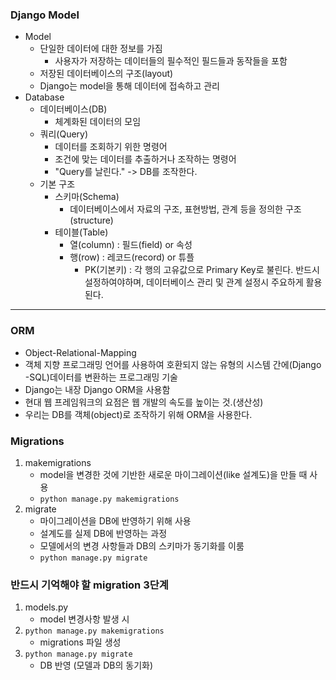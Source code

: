 ### Django Model

- Model
  - 단일한 데이터에 대한 정보를 가짐
    - 사용자가 저장하는 데이터들의 필수적인 필드들과 동작들을 포함
  - 저장된 데이터베이스의 구조(layout)
  - Django는 model을 통해 데이터에 접속하고 관리
- Database
  - 데이터베이스(DB)
    - 체계화된 데이터의 모임
  - 쿼리(Query)
    - 데이터를 조회하기 위한 명령어
    - 조건에 맞는 데이터를 추출하거나 조작하는 명령어
    - "Query를 날린다." -> DB를 조작한다.
  - 기본 구조
    - 스키마(Schema)
      - 데이터베이스에서 자료의 구조, 표현방법, 관계 등을 정의한 구조 (structure)
    - 테이블(Table)
      - 열(column) : 필드(field) or 속성
      - 행(row) : 레코드(record) or 튜플
        - PK(기본키) : 각 행의 고유값으로 Primary Key로 불린다. 반드시 설정하여야하며, 데이터베이스 관리 및 관계 설정시 주요하게 활용된다.

----

### ORM

- Object-Relational-Mapping
- 객체 지향 프로그래밍 언어를 사용하여 호환되지 않는 유형의 시스템 간에(Django -SQL)데이터를 변환하는 프로그래밍 기술
- Django는 내장 Django ORM을 사용함
- 현대 웹 프레임워크의 요점은 웹 개발의 속도를 높이는 것.(생산성)
- 우리는 DB를 객체(object)로 조작하기 위해 ORM을 사용한다.

### Migrations

1. makemigrations
   - model을 변경한 것에 기반한 새로운 마이그레이션(like 설계도)을 만들 때 사용
   - `python manage.py makemigrations`
2. migrate
   - 마이그레이션을 DB에 반영하기 위해 사용
   - 설계도를 실제 DB에 반영하는 과정
   - 모델에서의 변경 사항들과 DB의 스키마가 동기화를 이룸
   - `python manage.py migrate`

### 반드시 기억해야 할 migration 3단계

1. models.py
   - model 변경사항 발생 시
2. `python manage.py makemigrations`
   - migrations 파일 생성
3. `python manage.py migrate`
   - DB 반영 (모델과 DB의 동기화)
